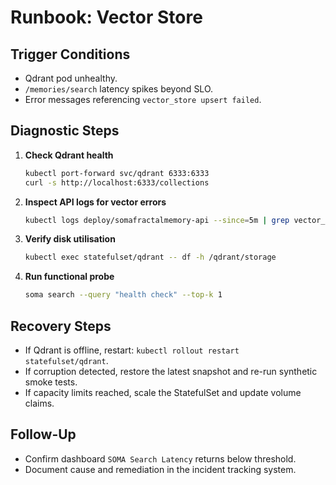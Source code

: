 # Runbook: Vector Store

## Trigger Conditions

- Qdrant pod unhealthy.
- `/memories/search` latency spikes beyond SLO.
- Error messages referencing `vector_store upsert failed`.

## Diagnostic Steps

1. **Check Qdrant health**
   ```bash
   kubectl port-forward svc/qdrant 6333:6333
   curl -s http://localhost:6333/collections
   ```

2. **Inspect API logs for vector errors**
   ```bash
   kubectl logs deploy/somafractalmemory-api --since=5m | grep vector_store
   ```

3. **Verify disk utilisation**
   ```bash
   kubectl exec statefulset/qdrant -- df -h /qdrant/storage
   ```

4. **Run functional probe**
   ```bash
   soma search --query "health check" --top-k 1
   ```

## Recovery Steps

- If Qdrant is offline, restart: `kubectl rollout restart statefulset/qdrant`.
- If corruption detected, restore the latest snapshot and re-run synthetic smoke tests.
- If capacity limits reached, scale the StatefulSet and update volume claims.

## Follow-Up

- Confirm dashboard `SOMA Search Latency` returns below threshold.
- Document cause and remediation in the incident tracking system.
